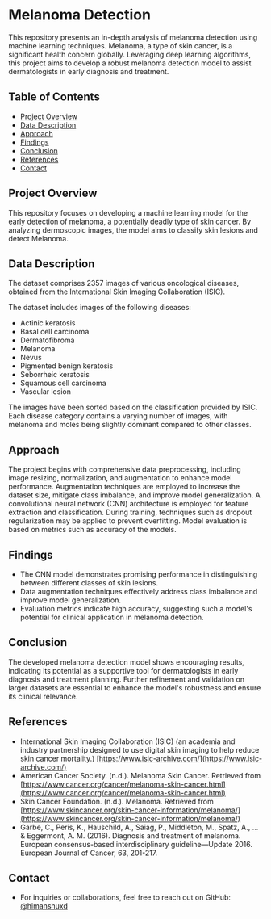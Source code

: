 # Melanoma Detection

This repository presents an in-depth analysis of melanoma detection using machine learning techniques. Melanoma, a type of skin cancer, is a significant health concern globally. Leveraging deep learning algorithms, this project aims to develop a robust melanoma detection model to assist dermatologists in early diagnosis and treatment.

## Table of Contents

  - [Project Overview](#project-overview)
  - [Data Description](#data-description)
  - [Approach](#approach)
  - [Findings](#findings)
  - [Conclusion](#conclusion)
  - [References](#references)
  - [Contact](#contact)

## Project Overview

This repository focuses on developing a machine learning model for the early detection of melanoma, a potentially deadly type of skin cancer. By analyzing dermoscopic images, the model aims to classify skin lesions and detect Melanoma.

## Data Description

The dataset comprises 2357 images of various oncological diseases, obtained from the International Skin Imaging Collaboration (ISIC).

The dataset includes images of the following diseases:
- Actinic keratosis
- Basal cell carcinoma
- Dermatofibroma
- Melanoma
- Nevus
- Pigmented benign keratosis
- Seborrheic keratosis
- Squamous cell carcinoma
- Vascular lesion

The images have been sorted based on the classification provided by ISIC. Each disease category contains a varying number of images, with melanoma and moles being slightly dominant compared to other classes.

## Approach

The project begins with comprehensive data preprocessing, including image resizing, normalization, and augmentation to enhance model performance. Augmentation techniques are employed to increase the dataset size, mitigate class imbalance, and improve model generalization. A convolutional neural network (CNN) architecture is employed for feature extraction and classification. During training, techniques such as dropout regularization may be applied to prevent overfitting. Model evaluation is based on metrics such as accuracy of the models.

## Findings

- The CNN model demonstrates promising performance in distinguishing between different classes of skin lesions.
- Data augmentation techniques effectively address class imbalance and improve model generalization.
- Evaluation metrics indicate high accuracy, suggesting such a model's potential for clinical application in melanoma detection.

## Conclusion

The developed melanoma detection model shows encouraging results, indicating its potential as a supportive tool for dermatologists in early diagnosis and treatment planning. Further refinement and validation on larger datasets are essential to enhance the model's robustness and ensure its clinical relevance.

## References

- International Skin Imaging Collaboration (ISIC) (an academia and industry partnership designed to use digital skin imaging to help reduce skin cancer mortality.) [https://www.isic-archive.com/](https://www.isic-archive.com/)
- American Cancer Society. (n.d.). Melanoma Skin Cancer. Retrieved from [https://www.cancer.org/cancer/melanoma-skin-cancer.html](https://www.cancer.org/cancer/melanoma-skin-cancer.html)
- Skin Cancer Foundation. (n.d.). Melanoma. Retrieved from [https://www.skincancer.org/skin-cancer-information/melanoma/](https://www.skincancer.org/skin-cancer-information/melanoma/)
- Garbe, C., Peris, K., Hauschild, A., Saiag, P., Middleton, M., Spatz, A., ... & Eggermont, A. M. (2016). Diagnosis and treatment of melanoma. European consensus-based interdisciplinary guideline—Update 2016. European Journal of Cancer, 63, 201-217.

## Contact

- For inquiries or collaborations, feel free to reach out on GitHub: [@himanshuxd](https://github.com/himanshuxd)
